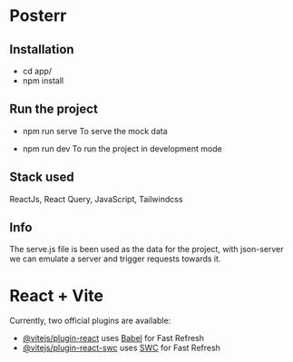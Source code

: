 # Posterr

## Installation
 - cd app/
 - npm install

 ## Run the project
 - npm run serve
  To serve the mock data

 - npm run dev
  To run the project in development mode

 ## Stack used
  ReactJs, React Query, JavaScript, Tailwindcss

 ## Info
  The serve.js file is been used as the data for the project, with json-server we can emulate a server and trigger requests towards it.

# React + Vite

Currently, two official plugins are available:

- [@vitejs/plugin-react](https://github.com/vitejs/vite-plugin-react/blob/main/packages/plugin-react/README.md) uses [Babel](https://babeljs.io/) for Fast Refresh
- [@vitejs/plugin-react-swc](https://github.com/vitejs/vite-plugin-react-swc) uses [SWC](https://swc.rs/) for Fast Refresh
